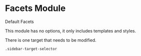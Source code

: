 # Facets Module

Default Facets

This module has no options, it only includes templates and styles.

There is one target that needs to be modified.

```html
.sidebar-target-selector
```
